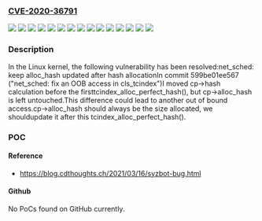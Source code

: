 ### [CVE-2020-36791](https://cve.mitre.org/cgi-bin/cvename.cgi?name=CVE-2020-36791)
![](https://img.shields.io/static/v1?label=Product&message=Linux&color=blue)
![](https://img.shields.io/static/v1?label=Version&message=2c66ff8d08f81bcf8e8cb22e31e39c051b15336a%20&color=brightgreen)
![](https://img.shields.io/static/v1?label=Version&message=4.14.171%20&color=brightgreen)
![](https://img.shields.io/static/v1?label=Version&message=4.19.103%20&color=brightgreen)
![](https://img.shields.io/static/v1?label=Version&message=4.4.214%20&color=brightgreen)
![](https://img.shields.io/static/v1?label=Version&message=4.9.214%20&color=brightgreen)
![](https://img.shields.io/static/v1?label=Version&message=478c4b2ffd44e5186c7e22ae7c38a86a5b9cfde5%20&color=brightgreen)
![](https://img.shields.io/static/v1?label=Version&message=5.4.19%20&color=brightgreen)
![](https://img.shields.io/static/v1?label=Version&message=5.5.3%20&color=brightgreen)
![](https://img.shields.io/static/v1?label=Version&message=599be01ee567b61f4471ee8078870847d0a11e8e%20&color=brightgreen)
![](https://img.shields.io/static/v1?label=Version&message=6cb448ee493c8a514c9afa0c346f3f5b3227de85%20&color=brightgreen)
![](https://img.shields.io/static/v1?label=Version&message=73c29d2f6f8ae731b1e09051b69ed3ba2319482b%20&color=brightgreen)
![](https://img.shields.io/static/v1?label=Version&message=b974ac51f5834a729de252fc5c1c9de9efd79b45%20&color=brightgreen)
![](https://img.shields.io/static/v1?label=Version&message=dd8142a6fa5270783d415292ec8169f4ea2a5468%20&color=brightgreen)
![](https://img.shields.io/static/v1?label=Vulnerability&message=n%2Fa&color=blue)

### Description

In the Linux kernel, the following vulnerability has been resolved:net_sched: keep alloc_hash updated after hash allocationIn commit 599be01ee567 ("net_sched: fix an OOB access in cls_tcindex")I moved cp->hash calculation before the firsttcindex_alloc_perfect_hash(), but cp->alloc_hash is left untouched.This difference could lead to another out of bound access.cp->alloc_hash should always be the size allocated, we shouldupdate it after this tcindex_alloc_perfect_hash().

### POC

#### Reference
- https://blog.cdthoughts.ch/2021/03/16/syzbot-bug.html

#### Github
No PoCs found on GitHub currently.


